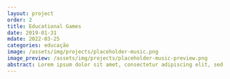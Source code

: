 ```yaml
---
layout: project
order: 2
title: Educational Games
date: 2019-01-31
mdate: 2022-03-25
categories: educação
image: /assets/img/projects/placeholder-music.png
image_preview: /assets/img/projects/placeholder-music-preview.png
abstract: Lorem ipsum dolor sit amet, consectetur adipiscing elit, sed do eiusmod tempor incididunt ut labore et dolore magna aliqua. Vel quam elementum pulvinar etiam. Proin nibh nisl condimentum id venenatis a condimentum vitae. Hac habitasse platea dictumst vestibulum. Nunc congue nisi vitae suscipit tellus mauris a diam. Porttitor massa id neque aliquam vestibulum morbi blandit. Aliquet nec ullamcorper sit amet. Justo nec ultrices dui sapien eget mi proin. Dolor purus non enim praesent elementum. Et ligula ullamcorper malesuada proin libero nunc consequat interdum varius. Volutpat sed cras ornare arcu dui vivamus. Ac odio tempor orci dapibus ultrices in. Suscipit tellus mauris a diam maecenas sed enim ut. Ac auctor augue mauris augue neque gravida in fermentum. Etiam non quam lacus suspendisse faucibus interdum posuere lorem.
---
```

